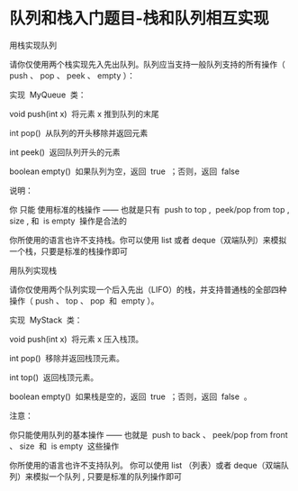 # 队列和栈入门题目-栈和队列相互实现

用栈实现队列

请你仅使用两个栈实现先入先出队列。队列应当支持一般队列支持的所有操作（ <span style="color:#262626">push</span> 、 <span style="color:#262626">pop</span> 、 <span style="color:#262626">peek</span> 、 <span style="color:#262626">empty</span> ）：

<span style="color:#262626">实现 </span> MyQueue <span style="color:#262626"> 类：</span>

void push(int x) <span style="color:#262626"> 将元素 x 推到队列的末尾</span>

<span style="color:#262626">int pop()</span>  从队列的开头移除并返回元素

int peek() <span style="color:#262626"> 返回队列开头的元素</span>

boolean empty() <span style="color:#262626"> 如果队列为空，返回 </span> true <span style="color:#262626"> ；否则，返回 </span> false

说明：

你 只能 使用标准的栈操作 —— 也就是只有  <span style="color:#262626">push to top</span> ,  <span style="color:#262626">peek/pop from top</span> ,  <span style="color:#262626">size</span> , 和  <span style="color:#262626">is empty</span>  操作是合法的

你所使用的语言也许不支持栈。你可以使用 list 或者 deque（双端队列）来模拟一个栈，只要是标准的栈操作即可

用队列实现栈

请你仅使用两个队列实现一个后入先出（LIFO）的栈，并支持普通栈的全部四种操作（ <span style="color:#262626">push</span> 、 <span style="color:#262626">top</span> 、 <span style="color:#262626">pop</span>  和  <span style="color:#262626">empty</span> ）。

<span style="color:#262626">实现 </span> MyStack <span style="color:#262626"> 类：</span>

void push(int x) <span style="color:#262626"> 将元素 x 压入栈顶。</span>

int pop() <span style="color:#262626"> 移除并返回栈顶元素。</span>

int top() <span style="color:#262626"> 返回栈顶元素。</span>

boolean empty() <span style="color:#262626"> 如果栈是空的，返回 </span> true <span style="color:#262626"> ；否则，返回 </span> false <span style="color:#262626"> 。</span>

注意：

你只能使用队列的基本操作 —— 也就是  <span style="color:#262626">push to back</span> 、 <span style="color:#262626">peek/pop from front</span> 、 <span style="color:#262626">size</span>  和  <span style="color:#262626">is empty</span>  这些操作

你所使用的语言也许不支持队列。 你可以使用 list （列表）或者 deque（双端队列）来模拟一个队列 , 只要是标准的队列操作即可

